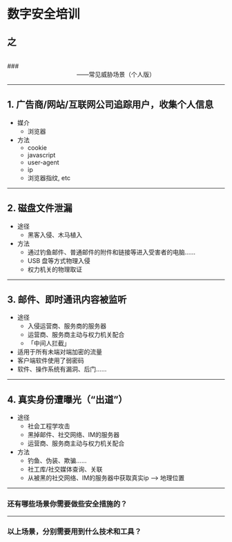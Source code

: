 # 数字安全培训
## 之
<br />
### <center>——常见威胁场景（个人版）</center>

***

## 1. 广告商/网站/互联网公司追踪用户，收集个人信息

- 媒介
	- 浏览器
- 方法
	- cookie
	- javascript
	- user-agent
	- ip
	- 浏览器指纹, etc

***

## 2. 磁盘文件泄漏

- 途径
	- 黑客入侵、木马植入
- 方法
	- 通过钓鱼邮件、普通邮件的附件和链接等进入受害者的电脑……
	- USB 盘等方式物理入侵
	- 权力机关的物理取证

***

## 3. 邮件、即时通讯内容被监听

- 途径
	- 入侵运营商、服务商的服务器
	- 运营商、服务商主动与权力机关配合
	- 「中间人拦截」
- 适用于所有未端对端加密的流量
- 客户端软件使用了弱密码
- 软件、操作系统有漏洞、后门……

***

## 4. 真实身份遭曝光（“出道”）

- 途径
	- 社会工程学攻击
	- 黑掉邮件、社交网络、IM的服务器
	- 运营商、服务商主动与权力机关配合
- 方法
	- 钓鱼、伪装、欺骗……
	- 社工库/社交媒体查询、关联
	- 从被黑的社交网络、IM的服务器中获取真实ip --> 地理位置

***

### 还有哪些场景你需要做些安全措施的？

***

### 以上场景，分别需要用到什么技术和工具？


